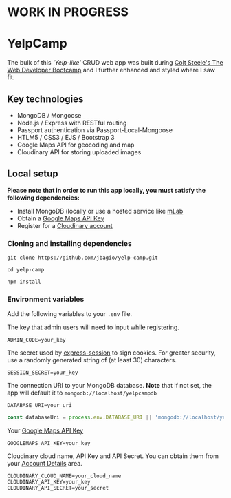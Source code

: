 # WORK IN PROGRESS

# YelpCamp
The bulk of this *'Yelp-like'* CRUD web app was built during [Colt Steele's The Web Developer Bootcamp](https://www.udemy.com/the-web-developer-bootcamp/) and I further enhanced and styled where I saw fit.

## Key technologies
* MongoDB / Mongoose
* Node.js / Express with RESTful routing
* Passport authentication via Passport-Local-Mongoose
* HTLM5 / CSS3 / EJS / Bootstrap 3
* Google Maps API for geocoding and map
* Cloudinary API for storing uploaded images

## Local setup
**Please note that in order to run this app locally, you must satisfy the following dependencies:**

* Install MongoDB (locally or use a hosted service like [mLab](https://mlab.com/)
* Obtain a [Google Maps API Key](https://developers.google.com/maps/documentation/javascript/get-api-key)
* Register for a [Cloudinary account](https://cloudinary.com/users/register/free)

### Cloning and installing dependencies
```
git clone https://github.com/jbagio/yelp-camp.git
```

```
cd yelp-camp
```

```
npm install
```

### Environment variables

Add the following variables to your `.env` file.

The key that admin users will need to input while registering.
```
ADMIN_CODE=your_key
```

The secret used by [express-session](https://github.com/expressjs/session) to sign cookies. For greater security, use a randomly generated string of (at least 30) characters.
```
SESSION_SECRET=your_key
```

The connection URI to your MongoDB database. **Note** that if not set, the app will default it to ```mongodb://localhost/yelpcampdb```
```
DATABASE_URI=your_uri
```
```javascript
const databaseUri = process.env.DATABASE_URI || 'mongodb://localhost/yelpcampdb';
```

Your [Google Maps API Key](https://developers.google.com/maps/documentation/javascript/get-api-key)
```
GOOGLEMAPS_API_KEY=your_key
```

Cloudinary cloud name, API Key and API Secret. You can obtain them from your [Account Details](https://cloudinary.com/console) area.
```
CLOUDINARY_CLOUD_NAME=your_cloud_name
CLOUDINARY_API_KEY=your_key
CLOUDINARY_API_SECRET=your_secret
```
